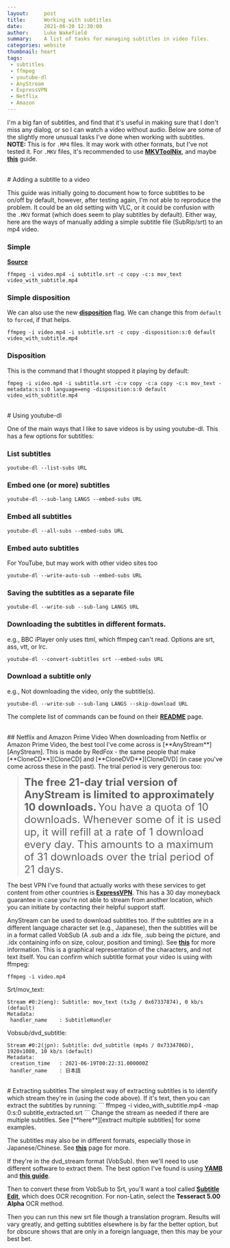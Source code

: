 ```yaml
---
layout:     post
title:      Working with subtitles
date:       2021-06-20 12:30:00
author:     Luke Wakefield
summary:    A list of tasks for managing subtitles in video files.
categories: website
thumbnail: heart
tags:
 - subtitles
 - ffmpeg
 - youtube-dl
 - AnyStream
 - ExpressVPN
 - Netflix
 - Amazon
---
```


I'm a big fan of subtitles, and find that it's useful in making sure that I don't miss any dialog, or so I can watch a 
video without audio. Below are some of the slightly more unusual tasks I've done when working with subtitles. 
**NOTE:** This is for `.MP4` files. It may work with other formats, but I've not tested it. For `.MKV` files, it's 
recommended to use [**MKVToolNix**][MKVToolNix], and maybe [**this**][MKV guide] guide.

<br>
# Adding a subtitle to a video

This guide was initially going to document how to force subtitles to be on/off by default, however, after testing 
again, I'm not able to reproduce the problem. It could be an old setting with VLC, or it could be confusion with 
the `.MKV` format (which does seem to play subtitles by default). Either way, here are the ways of manually adding 
a simple subtitle file (SubRip/srt) to an mp4 video.

### Simple
[**Source**][subtitle foreground]
```
ffmpeg -i video.mp4 -i subtitle.srt -c copy -c:s mov_text video_with_subtitle.mp4
```

### Simple disposition
We can also use the new [**disposition**][ffmpeg disposition] flag. We can change this from `default` to `forced`, if 
that helps.
```
ffmpeg -i video.mp4 -i subtitle.srt -c copy -disposition:s:0 default video_with_subtitle.mp4
```

### Disposition
This is the command that I thought stopped it playing by default:
```
fmpeg -i video.mp4 -i subtitle.srt -c:v copy -c:a copy -c:s mov_text -metadata:s:s:0 language=eng -disposition:s:0 default video_with_subtitle.mp4
```

<br>
# Using youtube-dl

One of the main ways that I like to save videos is by using youtube-dl. This has a few options for subtitles:
### List subtitles
```
youtube-dl --list-subs URL
```
### Embed one (or more) subtitles
```
youtube-dl --sub-lang LANGS --embed-subs URL
```
### Embed all subtitles
```
youtube-dl --all-subs --embed-subs URL
```
### Embed auto subtitles
For YouTube, but may work with other video sites too
```
youtube-dl --write-auto-sub --embed-subs URL
```
### Saving the subtitles as a separate file
```
youtube-dl --write-sub --sub-lang LANGS URL
```
### Downloading the subtitles in different formats.
e.g., BBC iPlayer only uses ttml, which ffmpeg can't read. Options are srt, ass, vtt, or lrc.
```
youtube-dl --convert-subtitles srt --embed-subs URL
```
### Download a subtitle only
e.g., Not downloading the video, only the subtitle(s).
```
youtube-dl --write-sub --sub-lang LANGS --skip-download URL
```

The complete list of commands can be found on their [**README**][youtube-dl] page.

<br>
## Netflix and Amazon Prime Video
When downloading from Netflix or Amazon Prime Video, the best tool I've come across is [**AnyStream**][AnyStream]. 
This is made by RedFox - the same people that make [**CloneCD**][CloneCD] and [**CloneDVD**][CloneDVD] (in case you've 
come across these in the past). The trial period is very generous too:

> <font size="5"> <b>
The free 21-day trial version of AnyStream is limited to approximately 10 downloads.</b></font> <font size="5"> You 
have a quota of 10 downloads. Whenever some of it is used up, it will refill at a rate of 1 download every day. This 
amounts to a maximum of 31 downloads over the trial period of 21 days.</font>

The best VPN I've found that actually works with these services to get content from other countries 
is [**ExpressVPN**][ExpressVPN]. This has a 30 day moneyback guarantee in case you're not able to stream from another 
location, which you can initiate by contacting their helpful support staff.

AnyStream can be used to download subtitles too. 
If the subtitles are in a different language character set (e.g., Japanese), then the subtitles will be in a format 
called VobSub (A .sub and a .idx file, .sub being the picture, and .idx containing info on size, colour, position and 
timing). See [**this**][subtitle formats] for more information. 
This is a graphical representation of the characters, and not text itself. You can confirm which subtitle format your 
video is using with ffmpeg:
```
ffmpeg -i video.mp4
```
Srt/mov_text:
```
Stream #0:2(eng): Subtitle: mov_text (tx3g / 0x67337874), 0 kb/s (default)
Metadata:
 handler_name    : SubtitleHandler
```

Vobsub/dvd_subtitle:
```
Stream #0:2(jpn): Subtitle: dvd_subtitle (mp4s / 0x7334706D), 1920x1080, 10 kb/s (default)
Metadata:
 creation_time   : 2021-06-19T00:22:31.000000Z
 handler_name    : 日本語
```

<br>
# Extracting subtitles
The simplest way of extracting subtitles is to identify which stream they're in (using the code above). If it's text, 
then you can extract the subtitles by running:
```
ffmpeg -i video_with_subtitle.mp4 -map 0:s:0 subtitle_extracted.srt
```
Change the stream as needed if there are multiple subtitles. See [**here**][extract multiple subtitles] for some 
examples.

The subtitles may also be in different formats, especially those in Japanese/Chinese. See [**this**][netflix chinese] 
page for more.

If they're in the dvd_stream format (VobSub). then we'll need to use different software to extract them. The best 
option I've found is using [**YAMB**][YAMB] and [**this guide**][subtitle guide].

Then to convert these from VobSub to Srt, you'll want a tool called [**Subtitle Edit**][subtitle edit], which does OCR 
recognition. For non-Latin, select the **Tesseract 5.00 Alpha** OCR method.

Then you can run this new srt file though a translation program. Results will vary greatly, and getting subtitles 
elsewhere is by far the better option, but for obscure shows that are only in a foreign language, then 
this may be your best bet.

[MKVToolNix]: https://mkvtoolnix.download/
[MKV guide]: https://gist.github.com/pavelbinar/20a3366b54f41e355d2745c89091ec46

[subtitle foreground]: https://amiaopensource.github.io/ffmprovisr/index.html#embed_subtitles
[ffmpeg disposition]: https://ffmpeg.org/ffmpeg.html#Main-options

[youtube-dl]: https://github.com/ytdl-org/youtube-dl/blob/master/README.md#options
[AnyStream]: https://www.redfox.bz/en/anystream.html
[CloneCD]: https://www.redfox.bz/en/clonecd.html
[CloneDVD]: https://www.redfox.bz/en/clonedvd.html
[ExpressVPN]: https://www.expressvpn.com
[YAMB]: http://yamb.unite-video.com/features.html

[extract multiple subtitles]: https://sinestesia.co/blog/tutorials/extracting-subtitles-with-ffmpeg
[netflix chinese]: https://forum.redfox.bz/threads/chinese-sub-couldnt-store-as-srt-file.81308/#post-542280

[subtitle formats]: https://www.afterdawn.com/guides/archive/subtitle_formats_explained.cfm
[subtitle guide]: https://forum.videohelp.com/threads/377989-Problems-extracting-subtitle-from-MP4-files#post2440660
[subtitle edit]: https://www.videohelp.com/software/Subtitle-Edit
